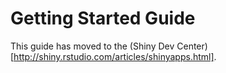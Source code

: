 # Getting Started Guide
This guide has moved to the (Shiny Dev Center)[http://shiny.rstudio.com/articles/shinyapps.html].

